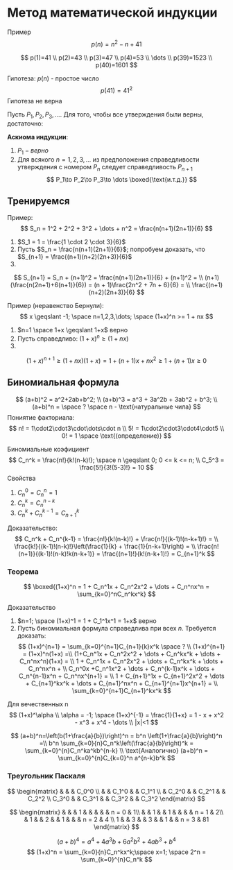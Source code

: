 # Метод математической индукции

Пример
$$p(n)=n^2-n+41$$

$$
p(1)=41 \\
p(2)=43 \\
p(3)=47 \\
p(4)=53 \\
\dots \\
p(39)=1523 \\
p(40)=1601
$$

Гипотеза: $p(n)$ - простое число
$$
p(41)=41^2
$$
Гипотеза не верна

Пусть $P_1, P_2, P_3, \dots$.
Для того, чтобы все утверждения были верны, достаточно:

__Аскиома индукции__:
1. $P_1 - верно$
2. Для всякого $n=1,2,3,\dots$ из предположения справедливости утверждения с номером $P_n$ следует справедливость $P_{n+1}$
$$
P_1\to P_2\to  P_3\to \dots \boxed{\text{и.т.д.}}
$$

## Тренируемся
Пример:
$$
S_n = 1^2 + 2^2 + 3^2 + \dots + n^2 = \frac{n(n+1)(2n+1)}{6}
$$

1. $S_1 = 1 = \frac{1 \cdot 2 \cdot 3}{6}$
2. Пусть $S_n = \frac{n(n+1)(2n+1)}{6}$; попробуем доказать, что $S_{n+1} = \frac{(n+1)(n+2)(2n+3)}{6}$
3. 
$$
S_{n+1} = S_n + (n+1)^2 =
\frac{n(n+1)(2n+1)}{6} + (n+1)^2 = \\
(n+1) (\frac{n(2n+1)+6(n+1)}{6}) =
(n + 1)\frac{2n^2 + 7n + 6}{6} = \\
\frac{(n+1)(n+2)(2n+3)}{6}
$$

Пример (неравенство Бернули):
$$
x \geqslant -1; \space n=1,2,3,\dots; \space (1+x)^n >= 1 + nx
$$
1. $n=1 \space 1+x \geqslant 1+x$ верно
2. Пусть справедливо: $(1+x)^n \geqslant (1+nx)$
3.
$$
(1+x)^{n+1} \geqslant (1+nx)(1+x) = 1+(n+1)x + nx^2 \geqslant 1 + (n+1)x \geqslant 0
$$

## Биномиальная формула
$$
(a+b)^2 = a^2+2ab+b^2; \\
(a+b)^3 = a^3 + 3a^2b + 3ab^2 + b^3; \\
(a+b)^n = \space ? \space n - \text{натуральные чила}
$$
Пониятие факториала: 
$$
n! = 1\cdot2\cdot3\cdot\dots\cdot n \\
5! = 1\cdot2\cdot3\cdot4\cdot5 \\
0! = 1 \space \text{(определение)}
$$

Биномиальные коэфициент
$$
C_n^k = \frac{n!}{k!(n-k)!}; \space n \geqslant 0; 0 <= k <= n; \\
C_5^3 = \frac{5!}{3!(5-3)!} = 10
$$
Свойства
1. $С_n^0 = C_n^n = 1$
2. $C_n^k = C_n^{n-k}$
3. $C_n^k + C_n^{k-1} = C_{n+1}^k$

Доказательство:
$$
C_n^k + C_n^{k-1} = \frac{n!}{k!(n-k)!} + \frac{n!}{(k-1)!(n-k+1)!} = \\
\frac{k!}{(k-1)!(n-k)!}\left(\frac{1}{k} + \frac{1}{n-k+1}\right) = \\
\frac{n!(n+1)}{(k-1)!(n-k)!k(n-k+1)} = \frac{(n+1)!}{k!(n-k+1)!} = C_{n+1}^k
$$

### Теорема
$$
\boxed{(1+x)^n = 1 + C_n^1x + C_n^2x^2 + \dots + C_n^nx^n = 
\sum_{k=0}^nC_n^kx^k}
$$

Доказательство
1. $n=1; \space (1+x)^1 = 1 + C_1^1x^1 = 1+x$ верно
2. Пусть биномиальная формула справедлива при всех $n$.
Требуется доказать:
$$
(1+x)^{n+1} = \sum_{k=0}^{n+1}C_{n+1}{k}x^k \space ? \\
(1+x)^{n+1} = (1+x)^n(1+x) =\\
(1+C_n^1x + C_n^2x^2 + \dots + C_n^kx^k + \dots + C_n^nx^n)(1+x) = \\
1 + C_n^1x + C_n^2x^2 + \dots + C_n^kx^k + \dots + C_n^nx^n + \\
C_n^0x +C_n^1x^2 + \dots + C_n^{k-1}x^k + \dots + C_n^{n-1}x^n + C_n^nx^{n+1} = \\
1 + C_{n+1}^1x + C_{n+1}^2x^2 + \dots + C_{n+1}^kx^k + \dots + C_{n+1}^nx^n + C_{n+1}^{n+1}x^{n+1} = \\
\sum_{k=0}^{n+1}C_{n+1}^kx^k
$$

Для вечественных n
$$
(1+x)^\alpha \\
\alpha = -1; \space (1+x)^{-1} = \frac{1}{1+x} = 1 - x + x^2 - x^3 + x^4 - \dots \\
|x|<1
$$

$$
(a+b)^n=\left(b(1+\frac{a}{b})\right)^n = b^n \left(1+\frac{a}{b}\right)^n =\\
b^n \sum_{k=0}{n}C_n^k\left(\frac{a}{b}\right)^k = \sum_{k=0}^{n}C_n^ka^kb^{n-k} \\
\text{Аналогично} (a+b)^n = \sum_{k=0}^{n}C_{k=0}^n a^{n-k}b^k
$$

### Треугольник Паскаля
$$
\begin{matrix}
& & & C_0^0 \\
& & C_1^0 & & C_1^1 \\
& C_2^0 & & C_2^1 & & C_2^2 \\
C_3^0 & & C_3^1 & & C_3^2 & & C_3^2
\end{matrix}
$$

$$
\begin{matrix}
& & & 1 & & & & & n = 0 & 1\\
& & 1 & & 1 & & & & n = 1 & 2\\
& 1 & & 2 & & 1 & & & n = 2 & 4 \\
1 & & 3 & & 3 & & 1 & & n = 3 & 81
\end{matrix}
$$

$$ (a+b)^4 = a^4 + 4a^3b + 6a^2 b^2 + 4ab^3 + b^4 $$
$$ (1+x)^n = \sum_{k=0}{n}C_n^kx^k;\space x=1; \space 2^n = \sum_{k=0}^{n}C_n^k $$

